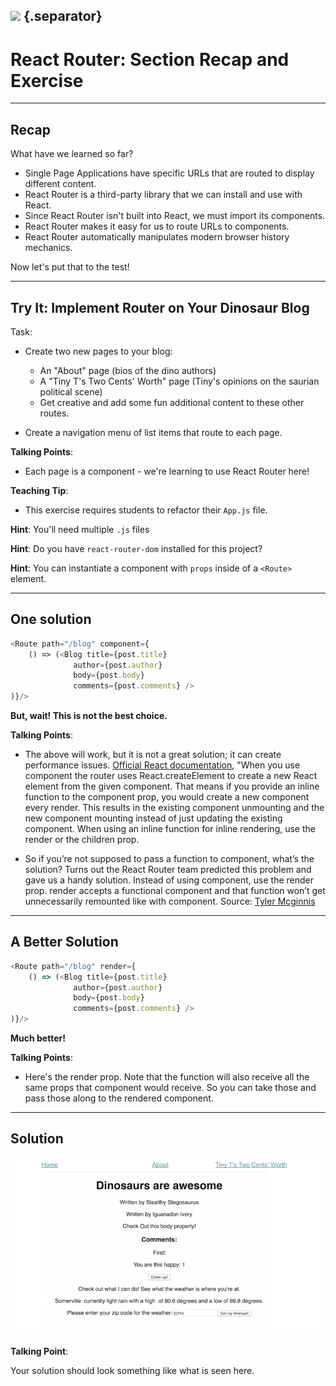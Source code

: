 ## ![](https://s3.amazonaws.com/python-ga/images/GA_Cog_Medium_White_RGB.png) {.separator}
<h1>React Router: Section Recap and Exercise</h1>

---

## Recap

What have we learned so far?

* Single Page Applications have specific URLs that are routed to display
  different content.
* React Router is a third-party library that we can install and use with React.
* Since React Router isn't built into React, we must import its components.
* React Router makes it easy for us to route URLs to components.
* React Router automatically manipulates modern browser history mechanics.

Now let's put that to the test!

---

## Try It: Implement Router on Your Dinosaur Blog


Task:

- Create two new pages to your blog:
  - An "About" page (bios of the dino authors)
  - A "Tiny T's Two Cents' Worth" page (Tiny's opinions on the saurian political scene)
  - Get creative and add some fun additional content to these other routes.

- Create a navigation menu of list items that route to each page.


<aside class="notes">

**Talking Points**:

- Each page is a component - we're learning to use React Router here!

**Teaching Tip**:

- This exercise requires students to refactor their `App.js` file.

**Hint**: You'll need multiple `.js` files

**Hint**: Do you have `react-router-dom` installed for this project?

**Hint**: You can instantiate a component with `props` inside of a `<Route>` element.

</aside>

---

## One solution

```js
<Route path="/blog" component={
    () => (<Blog title={post.title}
              author={post.author}
              body={post.body}
              comments={post.comments} />
)}/>
```

**But, wait! This is not the best choice.**

<aside class="notes">

**Talking Points**:
- The above will work, but it is not a great solution; it can create performance issues. [Official React documentation]( https://reacttraining.com/react-router/web/api/Routestates), "When you use component the router uses React.createElement to create a new React element from the given component. That means if you provide an inline function to the component prop, you would create a new component every render. This results in the existing component unmounting and the new component mounting instead of just updating the existing component. When using an inline function for inline rendering, use the render or the children prop.

- So if you’re not supposed to pass a function to component, what’s the solution? Turns out the React Router team predicted this problem and gave us a handy solution. Instead of using component, use the render prop. render accepts a functional component and that function won’t get unnecessarily remounted like with component.
Source: [Tyler Mcginnis](https://tylermcginnis.com/react-router-pass-props-to-components/)

</aside>

---

## A Better Solution

```js
<Route path="/blog" render={
    () => (<Blog title={post.title}
              author={post.author}
              body={post.body}
              comments={post.comments} />
)}/>
```

**Much better!**

<aside class="notes">

**Talking Points**:

- Here's the render prop. Note that the function will also receive all the same props that component would receive. So you can take those and pass those along to the rendered component.

</aside>

---

## Solution


![Solution for Project](assets/implement-router-solution.png)

<aside class="notes">

**Talking Point**:

Your solution should look something like what is seen here.

</aside>
